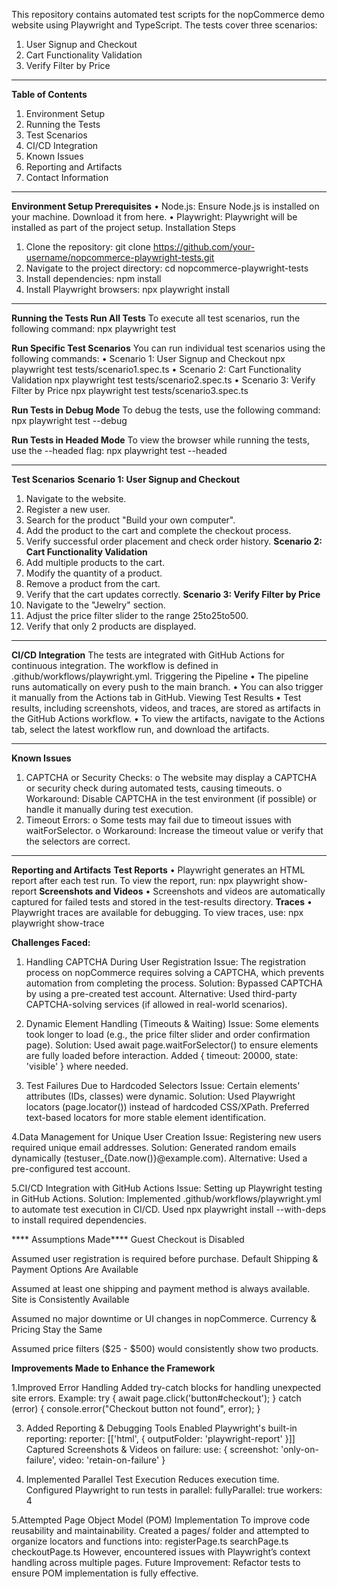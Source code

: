 This repository contains automated test scripts for the nopCommerce demo website using Playwright and TypeScript. The tests cover three scenarios:
1.	User Signup and Checkout
2.	Cart Functionality Validation
3.	Verify Filter by Price
________________________________________
**Table of Contents**
1.	Environment Setup
2.	Running the Tests
3.	Test Scenarios
4.	CI/CD Integration
5.	Known Issues
6.	Reporting and Artifacts
7.	Contact Information
________________________________________
**Environment Setup
Prerequisites**
•	Node.js: Ensure Node.js is installed on your machine. Download it from here.
•	Playwright: Playwright will be installed as part of the project setup.
Installation Steps
1.	Clone the repository:
git clone https://github.com/your-username/nopcommerce-playwright-tests.git
2.	Navigate to the project directory:
cd nopcommerce-playwright-tests
3.	Install dependencies:
npm install
4.	Install Playwright browsers:
npx playwright install
________________________________________
**Running the Tests
Run All Tests**
To execute all test scenarios, run the following command:
npx playwright test

**Run Specific Test Scenarios**
You can run individual test scenarios using the following commands:
•	Scenario 1: User Signup and Checkout
npx playwright test tests/scenario1.spec.ts
•	Scenario 2: Cart Functionality Validation
npx playwright test tests/scenario2.spec.ts
•	Scenario 3: Verify Filter by Price
npx playwright test tests/scenario3.spec.ts

**Run Tests in Debug Mode**
To debug the tests, use the following command:
npx playwright test --debug

**Run Tests in Headed Mode**
To view the browser while running the tests, use the --headed flag:
npx playwright test --headed
________________________________________
**Test Scenarios**
**Scenario 1: User Signup and Checkout**
1.	Navigate to the website.
2.	Register a new user.
3.	Search for the product "Build your own computer".
4.	Add the product to the cart and complete the checkout process.
5.	Verify successful order placement and check order history.
**Scenario 2: Cart Functionality Validation**
1.	Add multiple products to the cart.
2.	Modify the quantity of a product.
3.	Remove a product from the cart.
4.	Verify that the cart updates correctly.
**Scenario 3: Verify Filter by Price**
1.	Navigate to the "Jewelry" section.
2.	Adjust the price filter slider to the range 25to25to500.
3.	Verify that only 2 products are displayed.
________________________________________
**CI/CD Integration**
The tests are integrated with GitHub Actions for continuous integration. The workflow is defined in .github/workflows/playwright.yml.
Triggering the Pipeline
•	The pipeline runs automatically on every push to the main branch.
•	You can also trigger it manually from the Actions tab in GitHub.
Viewing Test Results
•	Test results, including screenshots, videos, and traces, are stored as artifacts in the GitHub Actions workflow.
•	To view the artifacts, navigate to the Actions tab, select the latest workflow run, and download the artifacts.
________________________________________
**Known Issues**
1.	CAPTCHA or Security Checks:
o	The website may display a CAPTCHA or security check during automated tests, causing timeouts.
o	Workaround: Disable CAPTCHA in the test environment (if possible) or handle it manually during test execution.
2.	Timeout Errors:
o	Some tests may fail due to timeout issues with waitForSelector.
o	Workaround: Increase the timeout value or verify that the selectors are correct.
________________________________________
**Reporting and Artifacts**
**Test Reports**
•	Playwright generates an HTML report after each test run. To view the report, run:
npx playwright show-report
**Screenshots and Videos**
•	Screenshots and videos are automatically captured for failed tests and stored in the test-results directory.
**Traces**
•	Playwright traces are available for debugging. To view traces, use:
npx playwright show-trace

**Challenges Faced:**
1. Handling CAPTCHA During User Registration
Issue: The registration process on nopCommerce requires solving a CAPTCHA, which prevents automation from completing the process.
Solution:
Bypassed CAPTCHA by using a pre-created test account.
Alternative: Used third-party CAPTCHA-solving services (if allowed in real-world scenarios).

2. Dynamic Element Handling (Timeouts & Waiting)
Issue: Some elements took longer to load (e.g., the price filter slider and order confirmation page).
Solution:
Used await page.waitForSelector() to ensure elements are fully loaded before interaction.
Added { timeout: 20000, state: 'visible' } where needed.

3. Test Failures Due to Hardcoded Selectors
Issue: Certain elements' attributes (IDs, classes) were dynamic.
Solution:
Used Playwright locators (page.locator()) instead of hardcoded CSS/XPath.
Preferred text-based locators for more stable element identification.

4.Data Management for Unique User Creation
Issue: Registering new users required unique email addresses.
Solution:
Generated random emails dynamically (testuser_{Date.now()}@example.com).
Alternative: Used a pre-configured test account.

5.CI/CD Integration with GitHub Actions
Issue: Setting up Playwright testing in GitHub Actions.
Solution:
Implemented .github/workflows/playwright.yml to automate test execution in CI/CD.
Used npx playwright install --with-deps to install required dependencies.

**** Assumptions Made****
Guest Checkout is Disabled

Assumed user registration is required before purchase.
Default Shipping & Payment Options Are Available

Assumed at least one shipping and payment method is always available.
Site is Consistently Available

Assumed no major downtime or UI changes in nopCommerce.
Currency & Pricing Stay the Same

Assumed price filters ($25 - $500) would consistently show two products.

**Improvements Made to Enhance the Framework**

1.Improved Error Handling
Added try-catch blocks for handling unexpected site errors.
Example:
try {
    await page.click('button#checkout');
} catch (error) {
    console.error("Checkout button not found", error);
}

3. Added Reporting & Debugging Tools
Enabled Playwright's built-in reporting:
reporter: [['html', { outputFolder: 'playwright-report' }]]
Captured Screenshots & Videos on failure:
use: { screenshot: 'only-on-failure', video: 'retain-on-failure' }

4. Implemented Parallel Test Execution
Reduces execution time.
Configured Playwright to run tests in parallel:
fullyParallel: true
workers: 4

5.Attempted Page Object Model (POM) Implementation
To improve code reusability and maintainability.
Created a pages/ folder and attempted to organize locators and functions into:
registerPage.ts
searchPage.ts
checkoutPage.ts
However, encountered issues with Playwright’s context handling across multiple pages.
Future Improvement:
Refactor tests to ensure POM implementation is fully effective.
